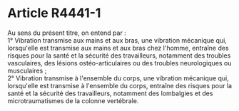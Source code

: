 # Article R4441-1

  
Au sens du présent titre, on entend par :   
1° Vibration transmise aux mains et aux bras, une vibration mécanique qui, lorsqu'elle est transmise aux mains et aux bras chez l'homme, entraîne des risques pour la santé et la sécurité des travailleurs, notamment des troubles vasculaires, des lésions ostéo-articulaires ou des troubles neurologiques ou musculaires ;   
2° Vibration transmise à l'ensemble du corps, une vibration mécanique qui, lorsqu'elle est transmise à l'ensemble du corps, entraîne des risques pour la santé et la sécurité des travailleurs, notamment des lombalgies et des microtraumatismes de la colonne vertébrale.